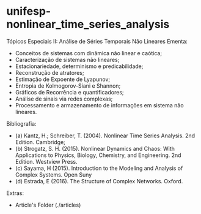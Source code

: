 # unifesp-nonlinear_time_series_analysis

Tópicos Especiais II: Análise de Séries Temporais Não Lineares
Ementa: 

 - Conceitos de sistemas com dinâmica não linear e caótica; 
 - Caracterização de sistemas não lineares; 
 - Estacionariedade, determinismo e predicabilidade; 
 - Reconstrução de atratores;
 - Estimação de Expoente de Lyapunov; 
 - Entropia de Kolmogorov-Siani e Shannon; 
 - Gráficos de Recorrência e quantificadores; 
 - Análise de sinais via redes complexas; 
 - Processamento e armazenamento de informações em sistema não lineares.

Bibliografia:
 - (a) Kantz, H.; Schreiber, T. (2004). Nonlinear Time Series Analysis. 2nd Edition. Cambridge;
 - (b) Strogatz, S. H. (2015). Nonlinear Dynamics and Chaos: With Applications to Physics, Biology, Chemistry, and Engineering. 2nd Edition. Westview Press. 
 - (c) Sayama, H (2015). Introduction to the Modeling and Analysis of Complex Systems. Open Suny
 - (d) Estrada, E (2016). The Structure of Complex Networks. Oxford.

Extras:
 - Article's Folder (./articles)